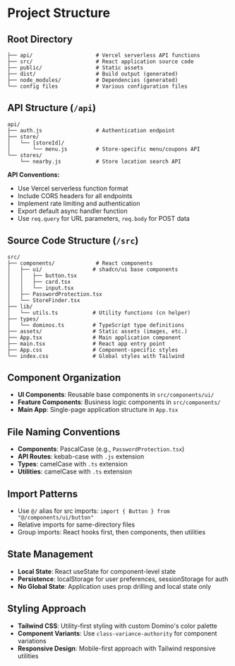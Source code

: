 # Project Structure

## Root Directory
```
├── api/                    # Vercel serverless API functions
├── src/                    # React application source code
├── public/                 # Static assets
├── dist/                   # Build output (generated)
├── node_modules/           # Dependencies (generated)
└── config files            # Various configuration files
```

## API Structure (`/api`)
```
api/
├── auth.js                 # Authentication endpoint
├── store/
│   └── [storeId]/
│       └── menu.js         # Store-specific menu/coupons API
└── stores/
    └── nearby.js           # Store location search API
```

**API Conventions:**
- Use Vercel serverless function format
- Include CORS headers for all endpoints
- Implement rate limiting and authentication
- Export default async handler function
- Use `req.query` for URL parameters, `req.body` for POST data

## Source Code Structure (`/src`)
```
src/
├── components/             # React components
│   ├── ui/                # shadcn/ui base components
│   │   ├── button.tsx
│   │   ├── card.tsx
│   │   └── input.tsx
│   ├── PasswordProtection.tsx
│   └── StoreFinder.tsx
├── lib/
│   └── utils.ts           # Utility functions (cn helper)
├── types/
│   └── dominos.ts         # TypeScript type definitions
├── assets/                # Static assets (images, etc.)
├── App.tsx                # Main application component
├── main.tsx               # React app entry point
├── App.css                # Component-specific styles
└── index.css              # Global styles with Tailwind
```

## Component Organization
- **UI Components**: Reusable base components in `src/components/ui/`
- **Feature Components**: Business logic components in `src/components/`
- **Main App**: Single-page application structure in `App.tsx`

## File Naming Conventions
- **Components**: PascalCase (e.g., `PasswordProtection.tsx`)
- **API Routes**: kebab-case with `.js` extension
- **Types**: camelCase with `.ts` extension
- **Utilities**: camelCase with `.ts` extension

## Import Patterns
- Use `@/` alias for src imports: `import { Button } from "@/components/ui/button"`
- Relative imports for same-directory files
- Group imports: React hooks first, then components, then utilities

## State Management
- **Local State**: React useState for component-level state
- **Persistence**: localStorage for user preferences, sessionStorage for auth
- **No Global State**: Application uses prop drilling and local state only

## Styling Approach
- **Tailwind CSS**: Utility-first styling with custom Domino's color palette
- **Component Variants**: Use `class-variance-authority` for component variations
- **Responsive Design**: Mobile-first approach with Tailwind responsive utilities